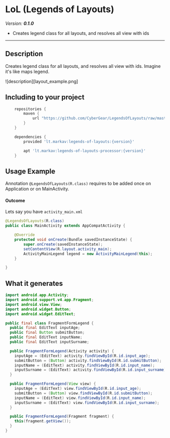 # LoL (Legends of Layouts)

*Version:* ***0.1.0***

 - Creates legend class for all layouts, and resolves all view with ids

---

## Description

Creates legend class for all layouts, and resolves all view with ids. Imagine it's like maps legend.

![description][layout_example.png]

## Including to your project

```Groovy
    repositories {
        maven {
            url "https://github.com/CyberGear/LegendsOfLayouts/raw/master/repo/"
        }
    }
```

```Groovy
    dependencies {
        provided 'lt.markav:legends-of-layouts:{version}'

        apt 'lt.markav:legends-of-layouts-processor:{version}'
    }
```

## Usage Example

Annotation `@LegendsOfLayouts(R.class)` requires to be added once on Application or on MainActivity.

#### Outcome
Lets say you have `activity_main.xml`

```Java
@LegendsOfLayouts(R.class)
public class MainActivity extends AppCompatActivity {

    @Override
    protected void onCreate(Bundle savedInstanceState) {
        super.onCreate(savedInstanceState);
        setContentView(R.layout.activity_main);
        ActivityMainLegend legend = new ActivityMainLegend(this);
    }

}
```

## What it generates

```Java
import android.app.Activity;
import android.support.v4.app.Fragment;
import android.view.View;
import android.widget.Button;
import android.widget.EditText;

public final class FragmentFormLegend {
  public final EditText inputAge;
  public final Button submitButton;
  public final EditText inputName;
  public final EditText inputSurname;

  public FragmentFormLegend(Activity activity) {
    inputAge = (EditText) activity.findViewById(R.id.input_age);
    submitButton = (Button) activity.findViewById(R.id.submitButton);
    inputName = (EditText) activity.findViewById(R.id.input_name);
    inputSurname = (EditText) activity.findViewById(R.id.input_surname);
  }

  public FragmentFormLegend(View view) {
    inputAge = (EditText) view.findViewById(R.id.input_age);
    submitButton = (Button) view.findViewById(R.id.submitButton);
    inputName = (EditText) view.findViewById(R.id.input_name);
    inputSurname = (EditText) view.findViewById(R.id.input_surname);
  }

  public FragmentFormLegend(Fragment fragment) {
    this(fragment.getView());
  }
}
```

